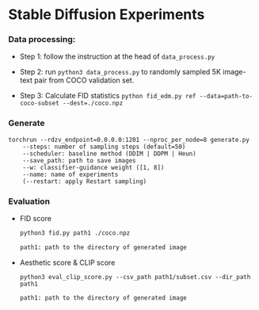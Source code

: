 # Stable Diffusion Experiments

### Data processing:

- Step 1: follow the instruction at the head of `data_process.py`
- Step 2: run `python3 data_process.py` to randomly sampled 5K image-text pair from COCO validation set.

- Step 3: Calculate FID statistics `python fid_edm.py ref --data=path-to-coco-subset --dest=./coco.npz`



### Generate

```
torchrun --rdzv_endpoint=0.0.0.0:1201 --nproc_per_node=8 generate.py 
	--steps: number of sampling steps (default=50) 
	--scheduler: baseline method (DDIM | DDPM | Heun)
	--save_path: path to save images
	--w: classifier-guidance weight ([1, 8])
	--name: name of experiments
	(--restart: apply Restart sampling)
```



### Evaluation

- FID score

  ```sh
  python3 fid.py path1 ./coco.npz
  
  path1: path to the directory of generated image
  ```

- Aesthetic score & CLIP score

  ```shell
  python3 eval_clip_score.py --csv_path path1/subset.csv --dir_path path1
  
  path1: path to the directory of generated image
  ```

  

